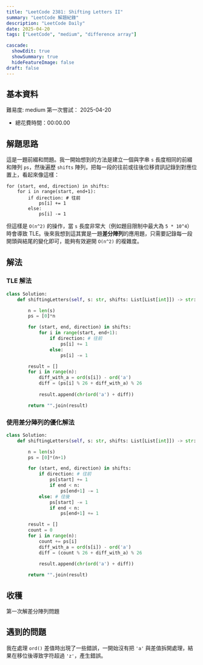 ```yaml
---
title: "LeetCode 2381: Shifting Letters II"
summary: "LeetCode 解題紀錄"
description: "LeetCode Daily"
date: 2025-04-20
tags: ["LeetCode", "medium", "difference array"]

cascade:
  showEdit: true
  showSummary: true
  hideFeatureImage: false
draft: false
---
```


## 基本資料

難易度: medium
第一次嘗試： 2025-04-20
- 總花費時間：00:00.00

## 解題思路

這是一題前綴和問題。我一開始想到的方法是建立一個與字串 `s` 長度相同的前綴和陣列 `ps`，然後遍歷 `shifts` 陣列，把每一段的往前或往後位移資訊記錄到對應位置上，看起來像這樣：

```
for (start, end, direction) in shifts:
    for i in range(start, end+1):
        if direction: # 往前
            ps[i] += 1
        else:
            ps[i] -= 1
```

但這樣是 `O(n^2)` 的操作，當 `s` 長度非常大（例如題目限制中最大為 `5 * 10^4`）時會導致 TLE。後來我想到這其實是一題**差分陣列**的應用題，只需要記錄每一段開頭與結尾的變化即可，能夠有效避開 `O(n^2)` 的複雜度。

## 解法

### TLE 解法

```python
class Solution:
    def shiftingLetters(self, s: str, shifts: List[List[int]]) -> str:

        n = len(s)
        ps = [0]*n

        for (start, end, direction) in shifts:
            for i in range(start, end+1):
                if direction: # 往前
                    ps[i] += 1
                else:
                    ps[i] -= 1

        result = []
        for i in range(n):
            diff_with_a = ord(s[i]) - ord('a')
            diff = (ps[i] % 26 + diff_with_a) % 26
            
            result.append(chr(ord('a') + diff))

        return "".join(result)
```

### 使用差分陣列的優化解法

```python
class Solution:
    def shiftingLetters(self, s: str, shifts: List[List[int]]) -> str:

        n = len(s)
        ps = [0]*(n+1)

        for (start, end, direction) in shifts:
            if direction: # 往前
                ps[start] += 1
                if end < n:
                    ps[end+1] -= 1
            else: # 往後
                ps[start] -= 1
                if end < n:
                    ps[end+1] += 1

        result = []
        count = 0
        for i in range(n):
            count += ps[i]
            diff_with_a = ord(s[i]) - ord('a')
            diff = (count % 26 + diff_with_a) % 26
            
            result.append(chr(ord('a') + diff))

        return "".join(result)
```

## 收穫
第一次解差分陣列問題

## 遇到的問題

我在處理 `ord()` 差值時出現了一些錯誤，一開始沒有把 `'a'` 與差值拆開處理，結果在移位後導致字符超過 `'z'`，產生錯誤。